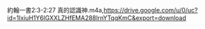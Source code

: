 約翰一書2:3-2:27 真的認識神.m4a,https://drive.google.com/u/0/uc?id=1IxiuH1Y6lGXXLZHfEMA288lrnYTqqKmC&export=download